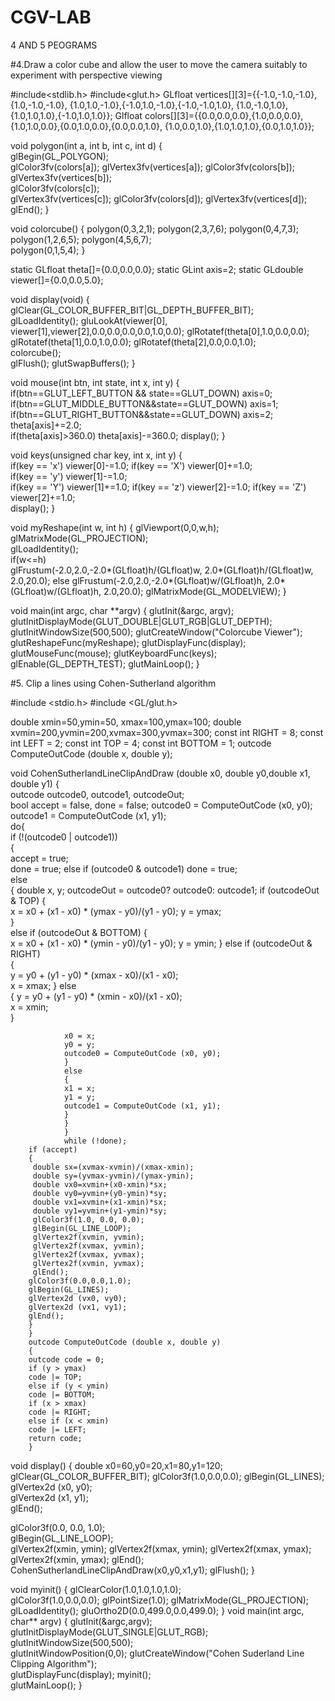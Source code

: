 # CGV-LAB
4 AND 5  PEOGRAMS

#4.Draw a color cube and allow the user to move the camera suitably to experiment with perspective viewing 

#include<stdlib.h>
#include<glut.h> 
GLfloat vertices[][3]={{-1.0,-1.0,-1.0},{1.0,-1.0,-1.0},
{1.0,1.0,-1.0},{-1.0,1.0,-1.0},{-1.0,-1.0,1.0},
{1.0,-1.0,1.0},{1.0,1.0,1.0},{-1.0,1.0,1.0}}; 
Glfloat colors[][3]={{0.0,0.0,0.0},{1.0,0.0,0.0}, 
{1.0,1.0,0.0},{0.0,1.0,0.0},{0.0,0.0,1.0}, 
{1.0,0.0,1.0},{1.0,1.0,1.0},{0.0,1.0,1.0}}; 
 
void polygon(int a, int b, int c, int d)
{  
    glBegin(GL_POLYGON);  
    glColor3fv(colors[a]); 
    glVertex3fv(vertices[a]); 
    glColor3fv(colors[b]);  
    glVertex3fv(vertices[b]);  
    glColor3fv(colors[c]);         
    glVertex3fv(vertices[c]); 
    glColor3fv(colors[d]); 
    glVertex3fv(vertices[d]); 
    glEnd(); } 
 
void colorcube() 
{ 
 polygon(0,3,2,1); 
 polygon(2,3,7,6);
 polygon(0,4,7,3);
 polygon(1,2,6,5);
 polygon(4,5,6,7);  
 polygon(0,1,5,4);
} 
 
static GLfloat theta[]={0.0,0.0,0.0}; static GLint axis=2; static GLdouble viewer[]={0.0,0.0,5.0}; 
 
void display(void)
{
   glClear(GL_COLOR_BUFFER_BIT|GL_DEPTH_BUFFER_BIT);  
   glLoadIdentity(); 
   gluLookAt(viewer[0], viewer[1],viewer[2],0.0,0.0,0.0,0.0,1.0,0.0); 
 glRotatef(theta[0],1.0,0.0,0.0);
 glRotatef(theta[1],0.0,1.0,0.0); 
 glRotatef(theta[2],0.0,0.0,1.0);  
 colorcube();  
 glFlush(); 
 glutSwapBuffers(); } 
 
void mouse(int btn, int state, int x, int y) 
{  
   if(btn==GLUT_LEFT_BUTTON && state==GLUT_DOWN) axis=0;  
   if(btn==GLUT_MIDDLE_BUTTON&&state==GLUT_DOWN) axis=1;  
   if(btn==GLUT_RIGHT_BUTTON&&state==GLUT_DOWN) axis=2;  
   theta[axis]+=2.0;  
   if(theta[axis]>360.0) theta[axis]-=360.0; 
   display();
 } 
 
void keys(unsigned char key, int x, int y)
{  
   if(key == 'x') viewer[0]-=1.0; 
   if(key == 'X') viewer[0]+=1.0;  
   if(key == 'y') viewer[1]-=1.0;  
   if(key == 'Y') viewer[1]+=1.0; 
   if(key == 'z') viewer[2]-=1.0; 
   if(key == 'Z') viewer[2]+=1.0;  
   display(); 
} 
 
void myReshape(int w, int h)
{ 
   glViewport(0,0,w,h);  
   glMatrixMode(GL_PROJECTION);  
   glLoadIdentity();  
   if(w<=h)  
   glFrustum(-2.0,2.0,-2.0*(GLfloat)h/(GLfloat)w,  2.0*(GLfloat)h/(GLfloat)w, 2.0,20.0); 
   else
   glFrustum(-2.0,2.0,-2.0*(GLfloat)w/(GLfloat)h,  2.0*(GLfloat)w/(GLfloat)h, 2.0,20.0);
   glMatrixMode(GL_MODELVIEW); 
 } 
 
void main(int argc, char **argv)
{ 
  glutInit(&argc, argv);  
  glutInitDisplayMode(GLUT_DOUBLE|GLUT_RGB|GLUT_DEPTH);  
  glutInitWindowSize(500,500); 
  glutCreateWindow("Colorcube Viewer");
  glutReshapeFunc(myReshape); 
  glutDisplayFunc(display); 
  glutMouseFunc(mouse); 
  glutKeyboardFunc(keys); 
  glEnable(GL_DEPTH_TEST);
  glutMainLoop();
 }
 
 #5. Clip a lines using Cohen-Sutherland algorithm 
 
#include <stdio.h>
#include <GL/glut.h> 
 
double xmin=50,ymin=50, xmax=100,ymax=100; 
double xvmin=200,yvmin=200,xvmax=300,yvmax=300; 
  const int RIGHT = 8; 
  const int LEFT = 2;
  const int TOP = 4; 
  const int BOTTOM = 1; 
  outcode ComputeOutCode (double x, double y); 
  
void CohenSutherlandLineClipAndDraw (double x0, double y0,double x1, double y1)
{   
   outcode outcode0, outcode1, outcodeOut;      
   bool accept = false, done = false; 
   outcode0 = ComputeOutCode (x0, y0); 
   outcode1 = ComputeOutCode (x1, y1);   
   do{     
        if (!(outcode0 | outcode1))   
        {           
        accept = true;        
        done = true; 
         else if (outcode0 & outcode1) 
          done = true;              
          else  
          {
           double x, y; 
           outcodeOut = outcode0? outcode0: outcode1; 
             if (outcodeOut & TOP) 
              {      
              x = x0 + (x1 - x0) * (ymax - y0)/(y1 - y0); 
              y = ymax;    
              }                        
              else
              if (outcodeOut & BOTTOM)
               {                  
               x = x0 + (x1 - x0) * (ymin - y0)/(y1 - y0); 
               y = ymin; 
               }
               else if (outcodeOut & RIGHT)   
               {                             
               y = y0 + (y1 - y0) * (xmax - x0)/(x1 - x0);   
               x = xmax; 
               }
               else                           
               { 
               y = y0 + (y1 - y0) * (xmin - x0)/(x1 - x0);         
               x = xmin;   
               }
                              
                x0 = x;          
                y0 = y;    
                outcode0 = ComputeOutCode (x0, y0);       
                }
                else     
                {        
                x1 = x;
                y1 = y;  
                outcode1 = ComputeOutCode (x1, y1);   
                }  
                } 
                }
                while (!done); 
        if (accept)      
        {
         double sx=(xvmax-xvmin)/(xmax-xmin); 
         double sy=(yvmax-yvmin)/(ymax-ymin);    
         double vx0=xvmin+(x0-xmin)*sx;   
         double vy0=yvmin+(y0-ymin)*sy;       
         double vx1=xvmin+(x1-xmin)*sx;         
         double vy1=yvmin+(y1-ymin)*sy;                         
         glColor3f(1.0, 0.0, 0.0);       
         glBegin(GL_LINE_LOOP);   
         glVertex2f(xvmin, yvmin);        
         glVertex2f(xvmax, yvmin);
         glVertex2f(xvmax, yvmax);
         glVertex2f(xvmin, yvmax);          
         glEnd(); 
        glColor3f(0.0,0.0,1.0); 
        glBegin(GL_LINES); 
        glVertex2d (vx0, vy0);    
        glVertex2d (vx1, vy1);
        glEnd(); 
        }
        } 
        outcode ComputeOutCode (double x, double y)
        {        
        outcode code = 0;     
        if (y > ymax)             
        code |= TOP;    
        else if (y < ymin)        
        code |= BOTTOM;  
        if (x > xmax)             
        code |= RIGHT;        
        else if (x < xmin)        
        code |= LEFT;       
        return code; 
        } 
 
void display() 
{
double x0=60,y0=20,x1=80,y1=120; 
glClear(GL_COLOR_BUFFER_BIT);
glColor3f(1.0,0.0,0.0);
glBegin(GL_LINES);      
glVertex2d (x0, y0);  
glVertex2d (x1, y1);       
glEnd(); 

glColor3f(0.0, 0.0, 1.0);  
glBegin(GL_LINE_LOOP);   
glVertex2f(xmin, ymin);
glVertex2f(xmax, ymin);
glVertex2f(xmax, ymax);   
glVertex2f(xmin, ymax);
glEnd(); 
CohenSutherlandLineClipAndDraw(x0,y0,x1,y1);
glFlush();
}

void myinit()
{
glClearColor(1.0,1.0,1.0,1.0);     
glColor3f(1.0,0.0,0.0);
glPointSize(1.0); 
glMatrixMode(GL_PROJECTION);    
glLoadIdentity(); 
gluOrtho2D(0.0,499.0,0.0,499.0);
}
void main(int argc, char** argv)
{ 
glutInit(&argc,argv);      
glutInitDisplayMode(GLUT_SINGLE|GLUT_RGB);        
glutInitWindowSize(500,500);   
glutInitWindowPosition(0,0);
glutCreateWindow("Cohen Suderland Line Clipping Algorithm");     
glutDisplayFunc(display); 
myinit();   
glutMainLoop(); 
} 
 
                
